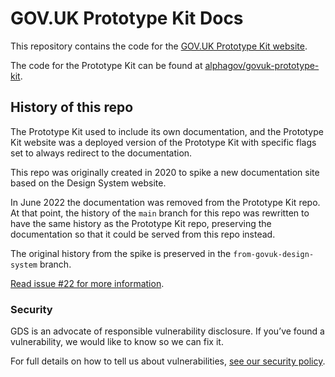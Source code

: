 # GOV.UK Prototype Kit Docs

This repository contains the code for the [GOV.UK Prototype Kit website](https://prototype-kit.service.gov.uk/docs/).

The code for the Prototype Kit can be found at [alphagov/govuk-prototype-kit](https://github.com/alphagov/govuk-prototype-kit).

## History of this repo

The Prototype Kit used to include its own documentation, and the Prototype Kit website was a deployed version of the Prototype Kit with specific flags set to always redirect to the documentation.

This repo was originally created in 2020 to spike a new documentation site based on the Design System website.

In June 2022 the documentation was removed from the Prototype Kit repo. At that point, the history of the `main` branch for this repo was rewritten to have the same history as the Prototype Kit repo, preserving the documentation so that it could be served from this repo instead.

The original history from the spike is preserved in the `from-govuk-design-system` branch.

[Read issue #22 for more information](https://github.com/alphagov/govuk-prototype-kit-docs/issues/22#issuecomment-1162876785).

### Security

GDS is an advocate of responsible vulnerability disclosure. If you’ve found a vulnerability, we would like to know so we can fix it.

For full details on how to tell us about vulnerabilities, [see our security policy](https://github.com/alphagov/govuk-prototype-kit/security/policy).
